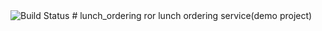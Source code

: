 <img src="https://travis-ci.org/slava-nikulin/lunch_ordering.svg?branch=master" alt="Build Status" />
# lunch_ordering
ror lunch ordering service(demo project)
